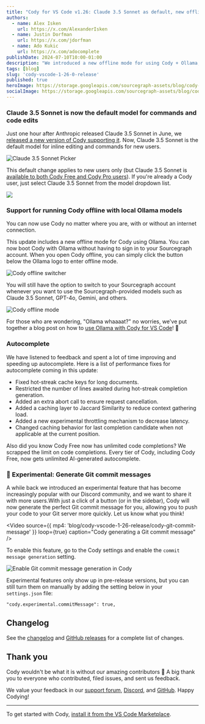 ```yaml
---
title: "Cody for VS Code v1.26: Claude 3.5 Sonnet as default, new offline mode, and autocomplete improvements"
authors:
  - name: Alex Isken
    url: https://x.com/AlexanderIsken
  - name: Justin Dorfman
    url: https://x.com/jdorfman
  - name: Ado Kukic
    url: https://x.com/adocomplete
publishDate: 2024-07-10T10:00-01:00
description: "We introduced a new offline mode for using Cody + Ollama, and Claude 3.5 Sonnet is the new default for commands and edits in Cody."
tags: [blog]
slug: 'cody-vscode-1-26-0-release'
published: true
heroImage: https://storage.googleapis.com/sourcegraph-assets/blog/cody-vscode-1-26-release/cody-vscode-1.26-v2-og-image.jpg
socialImage: https://storage.googleapis.com/sourcegraph-assets/blog/cody-vscode-1-26-release/cody-vscode-1.26-v2-og-image.jpg
---
```

### Claude 3.5 Sonnet is now the default model for commands and code edits

Just one hour after Anthropic released Claude 3.5 Sonnet in June, we [released a new version of Cody supporting it](https://sourcegraph.com/blog/claude-3.5-sonnet-now-available-in-cody). Now, Claude 3.5 Sonnet is the default model for inline editing and commands for new users.

![Claude 3.5 Sonnet Picker](https://storage.googleapis.com/sourcegraph-assets/blog/cody-vscode-1-26-release/claude-3.5-sonnet-picker-1.png)

This default change applies to new users only (but Claude 3.5 Sonnet is [available to both Cody Free and Cody Pro users](https://sourcegraph.com/blog/making-cody-free-10x-better)). If you're already a Cody user, just select Claude 3.5 Sonnet from the model dropdown list.

![](https://storage.googleapis.com/sourcegraph-assets/blog/cody-vscode-1-26-release/claude-3.5-sonnet-picker-2.png)

### Support for running Cody offline with local Ollama models

You can now use Cody no matter where you are, with or without an internet connection.

This update includes a new offline mode for Cody using Ollama. You can now boot Cody with Ollama without having to sign in to your Sourcegraph account. When you open Cody offline, you can simply click the button below the Ollama logo to enter offline mode.

![Cody offline switcher](https://storage.googleapis.com/sourcegraph-assets/blog/cody-vscode-1-26-release/cody-offline-switcher.png)

You will still have the option to switch to your Sourcegraph account whenever you want to use the Sourcegraph-provided models such as Claude 3.5 Sonnet, GPT-4o, Gemini, and others.

![Cody offline mode](https://storage.googleapis.com/sourcegraph-assets/blog/cody-vscode-1-26-release/cody-offline-mode.png)

For those who are wondering, "Ollama whaaaat?" no worries, we've put together a blog post on how to [use Ollama with Cody for VS Code](https://sourcegraph.com/blog/local-code-completion-with-ollama-and-cody)! 🙌

### Autocomplete

We have listened to feedback and spent a lot of time improving and speeding up autocomplete. Here is a list of performance fixes for autocomplete coming in this update: 

* Fixed hot-streak cache keys for long documents.
* Restricted the number of lines awaited during hot-streak completion generation.
* Added an extra abort call to ensure request cancellation.
* Added a caching layer to Jaccard Similarity to reduce context gathering load.
* Added a new experimental throttling mechanism to decrease latency.
* Changed caching behavior for last completion candidate when not applicable at the current position.

Also did you know Cody Free now has unlimited code completions? We scrapped the limit on code completions. Every tier of Cody, including Cody Free, now gets unlimited AI-generated autocomplete.

### 🧪 Experimental: Generate Git commit messages

A while back we introduced an experimental feature that has become increasingly popular with our Discord community, and we want to share it with more users.With just a click of a button (or in the sidebar), Cody will now generate the perfect Git commit message for you, allowing you to push your code to your Git server more quickly. Let us know what you think!

<Video
  source={{
    mp4: 'blog/cody-vscode-1-26-release/cody-git-commit-message'
  }}
  loop={true}
  caption="Cody generating a Git commit message"
/>

To enable this feature, go to the Cody settings and enable the `commit message generation` setting.

![Enable Git commit message generation in Cody](https://storage.googleapis.com/sourcegraph-assets/blog/cody-vscode-1-26-release/image-007.png)

<Badge text="Can't find it?" size="small" color="vermillion" />

Experimental features only show up in pre-release versions, but you can still turn them on manually by adding the setting below in your `settings.json` file:

`"cody.experimental.commitMessage": true,`

## Changelog

See the [changelog](https://github.com/sourcegraph/cody/releases/tag/vscode-v1.26.0) and [GitHub releases](https://github.com/sourcegraph/cody/releases) for a complete list of changes.

## Thank you

Cody wouldn't be what it is without our amazing contributors 💖 A big thank you to everyone who contributed, filed issues, and sent us feedback.

We value your feedback in our [support forum](https://community.sourcegraph.com/c/cody/5), [Discord](https://discord.com/servers/sourcegraph-969688426372825169), and [GitHub](https://github.com/sourcegraph/cody). Happy Codying!

---

To get started with Cody, [install it from the VS Code Marketplace](https://marketplace.visualstudio.com/items?itemName=sourcegraph.cody-ai).
